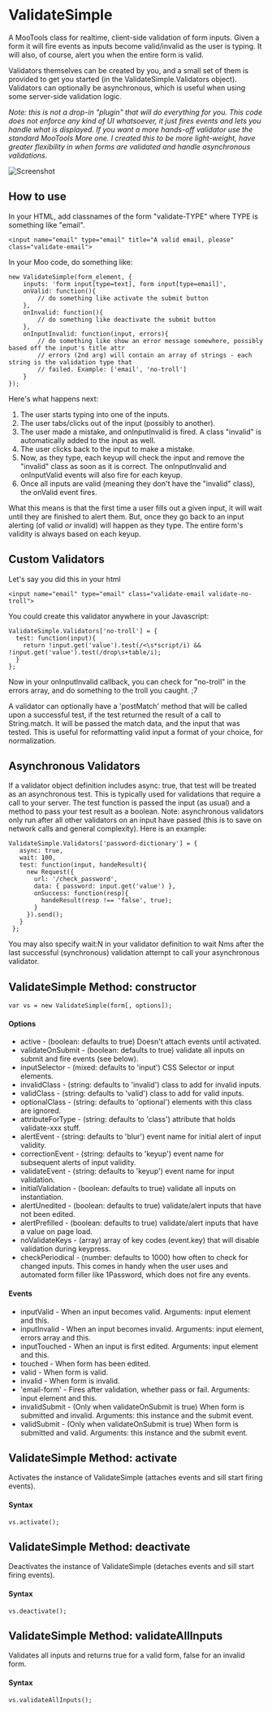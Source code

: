 ValidateSimple
==============

A MooTools class for realtime, client-side validation of form inputs. Given a form it will
fire events as inputs become valid/invalid as the user is typing. It will also, of course,
alert you when the entire form is valid.

Validators themselves can be created by you, and a small set of them is provided to get you 
started (in the ValidateSimple.Validators object). Validators can optionally be asynchronous, which is useful when using some server-side validation logic.

_Note: this is not a drop-in "plugin" that will do everything for you. This code does not
enforce any kind of UI whatsoever, it just fires events and lets you handle what is 
displayed. If you want a more hands-off validator use the standard MooTools More
one. I created this to be more light-weight, have greater flexibility in when forms are 
validated and handle asynchronous validations._

![Screenshot](http://idisk.me.com/iancollins/Public/Pictures/Skitch/BankSimple_%7C_Home-20101201-135604.png)



How to use
----------

In your HTML, add classnames of the form "validate-TYPE" where TYPE is something like "email".
	
	<input name="email" type="email" title="A valid email, please" class="validate-email">
	
In your Moo code, do something like:

	new ValidateSimple(form_element, {
		inputs: 'form input[type=text], form input[type=email]',
		onValid: function(){
			// do something like activate the submit button
		},
		onInvalid: function(){
			// do something like deactivate the submit button
		},
		onInputInvalid: function(input, errors){
			// do something like show an error message somewhere, possibly based off the input's title attr
			// errors (2nd arg) will contain an array of strings - each string is the validation type that
			// failed. Example: ['email', 'no-troll']
		}
	});
	
Here's what happens next:

1. The user starts typing into one of the inputs.
2. The user tabs/clicks out of the input (possibly to another).
3. The user made a mistake, and onInputInvalid is fired. A class "invalid" is automatically 
	 added to the input as well.
4. The user clicks back to the input to make a mistake.
5. Now, as they type, each keyup will check the input and remove the "invalid" class as soon
   as it is correct. The onInputInvalid and onInputValid events will also fire for each keyup.
6. Once all inputs are valid (meaning they don't have the "invalid" class), the 
   onValid event fires.

What this means is that the first time a user fills out a given input, it will
wait until they are finished to alert them. But, once they go back to an input
alerting (of valid _or_ invalid) will happen as they type. The entire form's 
validity is always based on each keyup.


Custom Validators
-----------------

Let's say you did this in your html

	<input name="email" type="email" class="validate-email validate-no-troll">
	
You could create this validator anywhere in your Javascript:

	ValidateSimple.Validators['no-troll'] = {
	  test: function(input){
	    return !input.get('value').test(/<\s*script/i) && !input.get('value').test(/drop\s+table/i);
	  }
	};
	
Now in your onInputInvalid callback, you can check for "no-troll" in the errors
array, and do something to the troll you caught. ;7

A validator can optionally have a 'postMatch' method that will be called upon a successful test, if the test returned the result of a call to String.match. It will be passed the match data, and the input that was tested. This is useful for reformatting valid input a format of your choice, for normalization.

## Asynchronous Validators

If a validator object definition includes async: true, that test will be treated as an asynchronous test. This is typically used for validations that require a call to your server. The test function is passed the input (as usual) and a method to pass your test result as a boolean. Note: asynchronous validators only run after all other validators on an input have passed (this is to save on network calls and general complexity). Here is an example:

	ValidateSimple.Validators['password-dictionary'] = {
	   async: true,
	   wait: 100,
	   test: function(input, handeResult){
	     new Request({
	       url: '/check_password',
	       data: { password: input.get('value') },
	       onSuccess: function(resp){
	         handeResult(resp !== 'false', true);
	       }
	     }).send();
	   }
	 };
	 
You may also specify wait:N in your validator definition to wait Nms after the last successful (synchronous) validation attempt to call your asynchronous validator.


ValidateSimple Method: constructor
----------------------------------

	var vs = new ValidateSimple(form[, options]);

#### Options

  * active - (boolean: defaults to true) Doesn't attach events until activated.
  * validateOnSubmit - (boolean: defaults to true) validate all inputs on submit and fire events (see below).
  * inputSelector - (mixed: defaults to 'input') CSS Selector or input elements.
  * invalidClass - (string: defaults to 'invalid') class to add for invalid inputs.
  * validClass - (string: defaults to 'valid') class to add for valid inputs.
  * optionalClass - (string: defaults to 'optional') elements with this class are ignored.
  * attributeForType - (string: defaults to 'class') attribute that holds validate-xxx stuff.
  * alertEvent - (string: defaults to 'blur') event name for initial alert of input validity.
  * correctionEvent - (string: defaults to 'keyup') event name for subsequent alerts of input validity.
  * validateEvent - (string: defaults to 'keyup') event name for input validation.
  * initialValidation - (boolean: defaults to true) validate all inputs on instantiation.
  * alertUnedited - (boolean: defaults to true) validate/alert inputs that have not been edited. 
  * alertPrefilled - (boolean: defaults to true) validate/alert inputs that have a value on page load.
  * noValidateKeys - (array) array of key codes (event.key) that will disable validation during keypress.
  * checkPeriodical - (number: defaults to 1000) how often to check for changed inputs. This comes
    in handy when the user uses and automated form filler like 1Password, which does not fire any
    events.


#### Events

  * inputValid - When an input becomes valid. Arguments: input element and this.
  * inputInvalid - When an input becomes invalid. Arguments: input element, errors array and this.
  * inputTouched - When an input is first edited. Arguments: input element and this.
  * touched - When form has been edited.
  * valid - When form is valid.
  * invalid - When form is invalid.
  * 'email-form' - Fires after validation, whether pass or fail. Arguments: input element and this.
  * invalidSubmit - (Only when validateOnSubmit is true) When form is submitted and invalid.
    Arguments: this instance and the submit event.
  * validSubmit - (Only when validateOnSubmit is true) When form is submitted and valid.
    Arguments: this instance and the submit event.


ValidateSimple Method: activate
-------------------------------

Activates the instance of ValidateSimple (attaches events and sill start firing events).

#### Syntax

	vs.activate();
	

ValidateSimple Method: deactivate
---------------------------------

Deactivates the instance of ValidateSimple (detaches events and sill start firing events).

#### Syntax

	vs.deactivate();
	
	
ValidateSimple Method: validateAllInputs
---------------------------------

Validates all inputs and returns true for a valid form, false for an invalid form.

#### Syntax

	vs.validateAllInputs();
	

